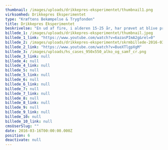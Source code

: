 ```yaml
---
thumbnail: /images/uploads/drikkepres-eksperimentet/thumbnail1.png
virksomhed: Drikkepres Eksperimentet
type: "Kræftens Bekæmpelse & Trygfonden"
title: Drikkepres Eksperimentet
beskrivelse: "En ud af fire, i alderen 15-25 år, har prøvet at blive presset til at drikke alkohol af deres venner. Vores opgave var at italesætte problemet i øjenhøjde med målgruppen. Derfor satte vi en ung mand på en svær, men seværdig opgave: Sig nej tilalkohol – en hel aften – i selskab med dine bedste venner, og lad os se, hvad der sker. For at dokumentere vennernes reaktion, fulgte vi dem med skjult kamera – lige fra opvarmningen til dagen derpå. Resultatet skabte stor debat blandt de unge på de sociale medier, takket være den virale film, som du kan se lige her.\n\n"
billede_1: /images/uploads/drikkepres-eksperimentet/thumbnail.jpeg
billede_1_link: "https://www.youtube.com/watch?v=6azasPImA2g&rel=0"
billede_2: /images/uploads/drikkepres-eksperimentet/skrmbillede-2016-03-16-kl.-14.27.55.png
billede_2_link: "https://www.youtube.com/watch?v=BueXTlgpXgM"
billede_3: /images/uploads/hs_cases_950x550_alko_og_samf_cr.png
billede_3_link: null
billede_4: null
billede_4_link: null
billede_5: null
billede_5_link: null
billede_6: null
billede_6_link: null
billede_7: null
billede_7_link: null
billede_8: null
billede_8_link: null
billede_9: null
billede_9_link: null
billede_10: null
billede_10_link: null
cmsUserSlug: ""
date: 2016-03-16T00:00:00.000Z
position: 6
deactivate: null
---
```



